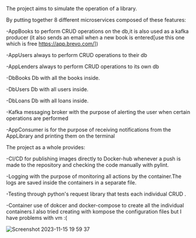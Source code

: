 The project aims to simulate the operation of a library.

By putting together 8 different microservices composed of these features: 

-AppBooks to perform CRUD operations on the db,it is also used as a kafka producer (it also sends an email when a new book is entered[use this one which is free https://app.brevo.com/])

-AppUsers always to perform CRUD operations to their db

-AppLenders always to perform CRUD operations to its own db

-DbBooks Db with all the books inside.

-DbUsers Db with all users inside.

-DbLoans Db with all loans inside.

-Kafka messaging broker with the purpose of alerting the user when certain operations are performed 

-AppConsumer is for the purpose of receiving notifications from the AppLibrary and printing them on the terminal

The project as a whole provides:

-CI/CD for publishing images directly to Docker-hub whenever a push is made to the repository and checking the code manually with pylint.

-Logging with the purpose of monitoring all actions by the container.The logs are saved inside the containers in a separate file.

-Testing through python's request library that tests each individual CRUD .

-Container use of dokcer and docker-compose to create all the individual containers.I also tried creating with kompose the configuration files but I have problems with vm :(


![Screenshot 2023-11-15 19 59 37](https://github.com/Giorgiovanni12/microservizi/assets/129728209/4703f4f3-1fcb-45da-9dc1-b220c9083850)
